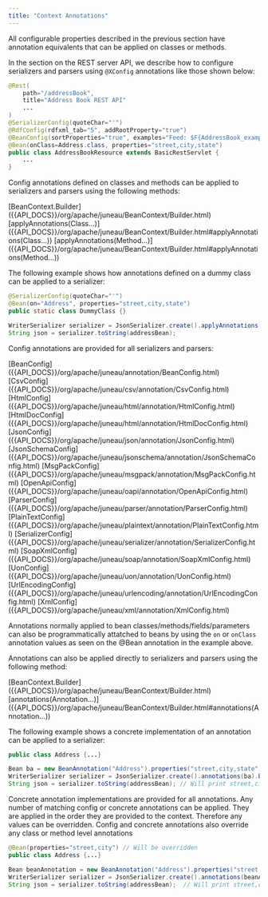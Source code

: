 ```yaml
---
title: "Context Annotations"
---
```


All configurable properties described in the previous section have annotation equivalents that can be applied on classes or methods.

In the section on the REST server API, we describe how to configure serializers and parsers using `@XConfig` annotations like those shown below:

```java
@Rest(
    path="/addressBook",
    title="Address Book REST API"
    ...
)
@SerializerConfig(quoteChar="'")
@RdfConfig(rdfxml_tab="5", addRootProperty="true")
@BeanConfig(sortProperties="true", examples="Feed: $F{AddressBook_example.json}")
@Bean(onClass=Address.class, properties="street,city,state")
public class AddressBookResource extends BasicRestServlet {
    ...
}
```

Config annotations defined on classes and methods can be applied to serializers and parsers using the following methods:

<tree>
<node-0><java-class>[BeanContext.Builder]({{API_DOCS}}/org/apache/juneau/BeanContext/Builder.html)</java-class></node-0>
<node-1><java-method>[applyAnnotations(Class...)]({{API_DOCS}}/org/apache/juneau/BeanContext/Builder.html#applyAnnotations(Class...))</java-method></node-1>
<node-1><java-method>[applyAnnotations(Method...)]({{API_DOCS}}/org/apache/juneau/BeanContext/Builder.html#applyAnnotations(Method...))</java-method></node-1>
</tree>

The following example shows how annotations defined on a dummy class can be applied to a serializer:

```java
@SerializerConfig(quoteChar="'")
@Bean(on="Address", properties="street,city,state")
public static class DummyClass {}

WriterSerializer serializer = JsonSerializer.create().applyAnnotations(DummyClass.class).build();
String json = serializer.toString(addressBean);
```

Config annotations are provided for all serializers and parsers:

<tree>
<node-0><java-class>[BeanConfig]({{API_DOCS}}/org/apache/juneau/annotation/BeanConfig.html)</java-class></node-0>
<node-0><java-class>[CsvConfig]({{API_DOCS}}/org/apache/juneau/csv/annotation/CsvConfig.html)</java-class></node-0>
<node-0><java-class>[HtmlConfig]({{API_DOCS}}/org/apache/juneau/html/annotation/HtmlConfig.html)</java-class></node-0>
<node-0><java-class>[HtmlDocConfig]({{API_DOCS}}/org/apache/juneau/html/annotation/HtmlDocConfig.html)</java-class></node-0>
<node-0><java-class>[JsonConfig]({{API_DOCS}}/org/apache/juneau/json/annotation/JsonConfig.html)</java-class></node-0>
<node-0><java-class>[JsonSchemaConfig]({{API_DOCS}}/org/apache/juneau/jsonschema/annotation/JsonSchemaConfig.html)</java-class></node-0>
<node-0><java-class>[MsgPackConfig]({{API_DOCS}}/org/apache/juneau/msgpack/annotation/MsgPackConfig.html)</java-class></node-0>
<node-0><java-class>[OpenApiConfig]({{API_DOCS}}/org/apache/juneau/oapi/annotation/OpenApiConfig.html)</java-class></node-0>
<node-0><java-class>[ParserConfig]({{API_DOCS}}/org/apache/juneau/parser/annotation/ParserConfig.html)</java-class></node-0>
<node-0><java-class>[PlainTextConfig]({{API_DOCS}}/org/apache/juneau/plaintext/annotation/PlainTextConfig.html)</java-class></node-0>
<node-0><java-class>[SerializerConfig]({{API_DOCS}}/org/apache/juneau/serializer/annotation/SerializerConfig.html)</java-class></node-0>
<node-0><java-class>[SoapXmlConfig]({{API_DOCS}}/org/apache/juneau/soap/annotation/SoapXmlConfig.html)</java-class></node-0>
<node-0><java-class>[UonConfig]({{API_DOCS}}/org/apache/juneau/uon/annotation/UonConfig.html)</java-class></node-0>
<node-0><java-class>[UrlEncodingConfig]({{API_DOCS}}/org/apache/juneau/urlencoding/annotation/UrlEncodingConfig.html)</java-class></node-0>
<node-0><java-class>[XmlConfig]({{API_DOCS}}/org/apache/juneau/xml/annotation/XmlConfig.html)</java-class></node-0>
</tree>

Annotations normally applied to bean classes/methods/fields/parameters can also be programmatically attatched to beans by using the `on` or `onClass` annotation values as seen on the @Bean annotation in the example above.

Annotations can also be applied directly to serializers and parsers using the following method:

<tree>
<node-0><java-class>[BeanContext.Builder]({{API_DOCS}}/org/apache/juneau/BeanContext/Builder.html)</java-class></node-0>
<node-1><java-method>[annotations(Annotation...)]({{API_DOCS}}/org/apache/juneau/BeanContext/Builder.html#annotations(Annotation...))</java-method></node-1>
</tree>

The following example shows a concrete implementation of an annotation can be applied to a serializer:

```java
public class Address {...}

Bean ba = new BeanAnnotation("Address").properties("street,city,state");
WriterSerializer serializer = JsonSerializer.create().annotations(ba).build();
String json = serializer.toString(addressBean); // Will print street,city,state
```

Concrete annotation implementations are provided for all annotations.
Any number of matching config or concrete annotations can be applied.
They are applied in the order they are provided to the context.
Therefore any values can be overridden.
Config and concrete annotations also override any class or method level annotations

```java
@Bean(properties="street,city") // Will be overridden
public class Address {...}

Bean beanAnnotation = new BeanAnnotation("Address").properties("street,city,state");
WriterSerializer serializer = JsonSerializer.create().annotations(beanAnnotation).build();
String json = serializer.toString(addressBean);  // Will print street,city,state
```